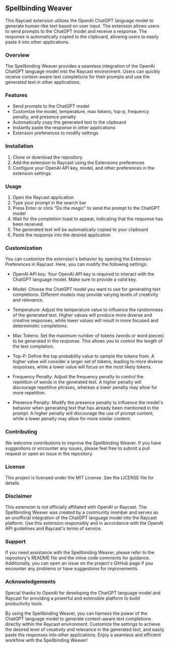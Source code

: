 ## Spellbinding Weaver

This Raycast extension utilizes the OpenAI ChatGPT language model to generate human-like text based on user input. The extension allows users to send prompts to the ChatGPT model and receive a response. The response is automatically copied to the clipboard, allowing users to easily paste it into other applications.

### Overview
The Spellbinding Weaver provides a seamless integration of the OpenAI ChatGPT language model into the Raycast environment. Users can quickly receive context-aware text completions for their prompts and use the generated text in other applications.

### Features
- Send prompts to the ChatGPT model
- Customize the model, temperature, max tokens, top-p, frequency penalty, and presence penalty
- Automatically copy the generated text to the clipboard
- Instantly paste the response in other applications
- Extension preferences to modify settings

### Installation
1. Clone or download the repository
2. Add the extension to Raycast using the Extensions preferences
3. Configure your OpenAI API key, model, and other preferences in the extension settings

### Usage
1. Open the Raycast application
2. Type your prompt in the search bar
3. Press Enter or click "Do the magic" to send the prompt to the ChatGPT model
4. Wait for the completion toast to appear, indicating that the response has been received
5. The generated text will be automatically copied to your clipboard
6. Paste the response into the desired application

### Customization
You can customize the extension's behavior by opening the Extension Preferences in Raycast. Here, you can modify the following settings:

- OpenAI API key: Your OpenAI API key is required to interact with the ChatGPT language model. Make sure to provide a valid key.

- Model: Choose the ChatGPT model you want to use for generating text completions. Different models may provide varying levels of creativity and relevance.
- Temperature: Adjust the temperature value to influence the randomness of the generated text. Higher values will produce more diverse and creative responses, while lower values will result in more focused and deterministic completions.
- Max Tokens: Set the maximum number of tokens (words or word pieces) to be generated in the response. This allows you to control the length of the text completion.
- Top-P: Define the top probability value to sample the tokens from. A higher value will consider a larger set of tokens, leading to more diverse responses, while a lower value will focus on the most likely tokens.
- Frequency Penalty: Adjust the frequency penalty to control the repetition of words in the generated text. A higher penalty will discourage repetitive phrases, whereas a lower penalty may allow for more repetition.
- Presence Penalty: Modify the presence penalty to influence the model's behavior when generating text that has already been mentioned in the prompt. A higher penalty will discourage the use of prompt content, while a lower penalty may allow for more similar content.

### Contributing
We welcome contributions to improve the Spellbinding Weaver. If you have suggestions or encounter any issues, please feel free to submit a pull request or open an issue in the repository.

### License
This project is licensed under the MIT License. See the LICENSE file for details.

### Disclaimer
This extension is not officially affiliated with OpenAI or Raycast. The Spellbinding Weaver was created by a community member and serves as an unofficial integration of the ChatGPT language model into the Raycast platform. Use this extension responsibly and in accordance with the OpenAI API guidelines and Raycast's terms of service.

### Support
If you need assistance with the Spellbinding Weaver, please refer to the repository's README file and the inline code comments for guidance. Additionally, you can open an issue on the project's GitHub page if you encounter any problems or have suggestions for improvements.

### Acknowledgements
Special thanks to OpenAI for developing the ChatGPT language model and Raycast for providing a powerful and extensible platform to build productivity tools.

By using the Spellbinding Weaver, you can harness the power of the ChatGPT language model to generate context-aware text completions directly within the Raycast environment. Customize the settings to achieve the desired level of creativity and relevance in the generated text, and easily paste the responses into other applications. Enjoy a seamless and efficient workflow with the Spellbinding Weaver!